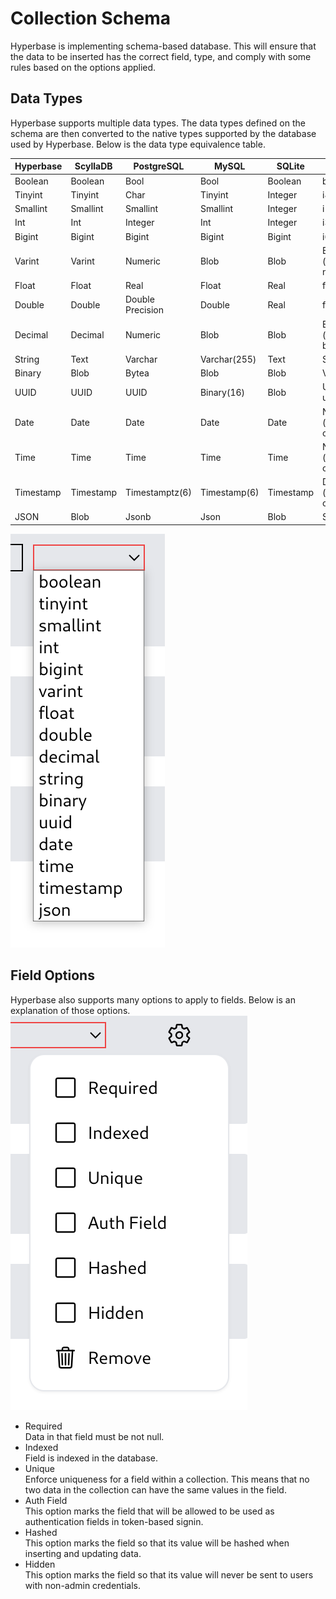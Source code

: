 # Collection Schema

Hyperbase is implementing schema-based database. This will ensure that the data to be inserted has the correct field, type, and comply with some rules based on the options applied.

## Data Types

Hyperbase supports multiple data types. The data types defined on the schema are then converted to the native types supported by the database used by Hyperbase. Below is the data type equivalence table.

| Hyperbase | ScyllaDB  | PostgreSQL       | MySQL        | SQLite    | Rust Type                      |
| --------- | --------- | ---------------- | ------------ | --------- | ------------------------------ |
| Boolean   | Boolean   | Bool             | Bool         | Boolean   | bool                           |
| Tinyint   | Tinyint   | Char             | Tinyint      | Integer   | i8                             |
| Smallint  | Smallint  | Smallint         | Smallint     | Integer   | i16                            |
| Int       | Int       | Integer          | Int          | Integer   | i32                            |
| Bigint    | Bigint    | Bigint           | Bigint       | Bigint    | i64                            |
| Varint    | Varint    | Numeric          | Blob         | Blob      | BigInt (crate: num_bigint)     |
| Float     | Float     | Real             | Float        | Real      | f32                            |
| Double    | Double    | Double Precision | Double       | Real      | f64                            |
| Decimal   | Decimal   | Numeric          | Blob         | Blob      | BigDecimal (crate: bigdecimal) |
| String    | Text      | Varchar          | Varchar(255) | Text      | String                         |
| Binary    | Blob      | Bytea            | Blob         | Blob      | Vec<u8>                        |
| UUID      | UUID      | UUID             | Binary(16)   | Blob      | Uuid (crate: uuid)             |
| Date      | Date      | Date             | Date         | Date      | NaiveDate (crate: chrono)      |
| Time      | Time      | Time             | Time         | Time      | NaiveTime (crate: chrono)      |
| Timestamp | Timestamp | Timestamptz(6)   | Timestamp(6) | Timestamp | DateTime<Utc> (crate: chrono)  |
| JSON      | Blob      | Jsonb            | Json         | Blob      | String                         |

![Supported data types](_assets/collection_data_types.png)

## Field Options

Hyperbase also supports many options to apply to fields. Below is an explanation of those options.\
![Supported field options](_assets/collection_field_options_2.png)

- Required\
  Data in that field must be not null.
- Indexed\
  Field is indexed in the database.
- Unique\
  Enforce uniqueness for a field within a collection. This means that no two data in the collection can have the same values in the field.
- Auth Field\
  This option marks the field that will be allowed to be used as authentication fields in token-based signin.
- Hashed\
  This option marks the field so that its value will be hashed when inserting and updating data.
- Hidden\
  This option marks the field so that its value will never be sent to users with non-admin credentials.
